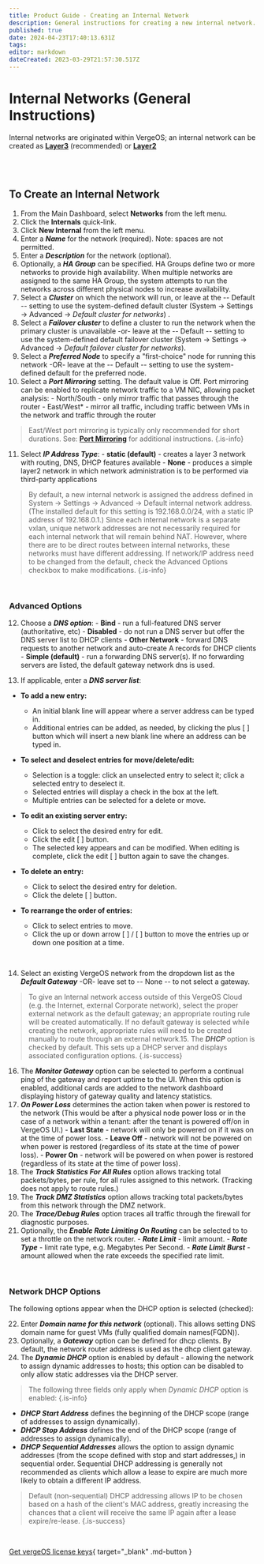 ```yaml
---
title: Product Guide - Creating an Internal Network
description: General instructions for creating a new internal network.  
published: true
date: 2024-04-23T17:40:13.631Z
tags: 
editor: markdown
dateCreated: 2023-03-29T21:57:30.517Z
---
```


# Internal Networks (General Instructions)
Internal networks are originated within VergeOS; an internal network can be created as [**Layer3**](/docs/product-guide/internal-layer3) (recommended)  or  [**Layer2**](/docs/product-guide/internal-layer2)

<br>
<br>



## To Create an Internal Network

1.  From the Main Dashboard, select **Networks** from the left menu.
2.  Click the **Internals** quick-link.
3.  Click **New Internal** from the left menu.
4.  Enter a ***Name*** for the network (required). Note: spaces are not permitted.
5.  Enter a ***Description*** for the network (optional).
6.  Optionally, a ***HA Group*** can be specified. HA Groups define two or more networks to provide high availability. When multiple networks are assigned to the same HA Group, the system attempts to run the networks across different physical nodes to increase availability.
7.  Select a ***Cluster*** on which the network will run, or leave at the -- Default -- setting to use the system-defined default cluster (System -> Settings -> Advanced -> *Default cluster for networks*) .
8.  Select a ***Failover cluster*** to define a cluster to run the network when the primary cluster is unavailable -or- leave at the -- Default -- setting to use the system-defined default failover cluster (System -> Settings -> Advanced -> *Default failover cluster for networks*).
9.  Select a ***Preferred Node*** to specify a "first-choice" node for running this network -OR- leave at the -- Default -- setting to use the system-defined default for the preferred node.
10.  Select a ***Port Mirroring*** setting. The default value is Off. Port mirroring can be enabled to replicate network traffic to a VM NIC, allowing packet analysis:
    -   North/South - only mirror traffic that passes through the router
    -   East/West\* - mirror all traffic, including traffic between VMs in the network and traffic through the router
> East/West port mirroring is typically only recommended for short durations. See: [**Port Mirroring**](/docs/product-guide/portmirroring) for additional instructions. {.is-info}  
    
11.  Select ***IP Address Type***:
    -   **static (default)** - creates a layer 3 network with routing, DNS, DHCP features available
    -   **None** - produces a simple layer2 network in which network administration is to be performed via third-party applications
    
> By default, a new internal network is assigned the address defined in System -> Settings -> Advanced -> Default internal network address. (The installed default for this setting is 192.168.0.0/24, with a static IP address of 192.168.0.1.) Since each internal network is a separate vxlan, unique network addresses are not necessarily required for each internal network that will remain behind NAT. However, where there are to be direct routes between internal networks, these networks must have different addressing. If network/IP address need to be changed from the default, check the Advanced Options checkbox to make modifications.  {.is-info} 
    
<br>

### Advanced Options
   
12.  Choose a ***DNS option***:
    -   **Bind** - run a full-featured DNS server (authoritative, etc)
    -   **Disabled** - do not run a DNS server but offer the DNS server list to DHCP clients
    -   **Other Network** - forward DNS requests to another network and auto-create A records for DHCP clients
    -   **Simple (default)** - run a forwarding DNS server(s). If no forwarding servers are listed, the default gateway network dns is used.
    
13.  If applicable, enter a ***DNS server list***:
- **To add a new entry:**
    -   An initial blank line will appear where a server address can be typed in.
    -   Additional entries can be added, as needed, by clicking the plus \[ \] button which will insert a new blank line where an address can be typed in.
    
- **To select and deselect entries for move/delete/edit:**
    -   Selection is a toggle: click an unselected entry to select it; click a selected entry to deselect it.
    -   Selected entries will display a check in the box at the left.
    -   Multiple entries can be selected for a delete or move.
    
- **To edit an existing server entry:**
    -   Click to select the desired entry for edit.
    -   Click the edit \[ \] button.
    -   The selected key appears and can be modified. When editing is complete, click the edit \[ \] button again to save the changes.
    
- **To delete an entry:**
    -   Click to select the desired entry for deletion.
    -   Click the delete \[ \] button.
    
- **To rearrange the order of entries:**
    -   Click to select entries to move.
    -   Click the up or down arrow \[ \] / \[ \] button to move the entries up or down one position at a time.

<br>

14.  Select an existing VergeOS network from the dropdown list as the ***Default Gateway*** -OR- leave set to -- None -- to not select a gateway.

> To give an Internal network access outside of this VergeOS Cloud (e.g. the Internet, external Corporate network), select the proper external network as the default gateway; an appropriate routing rule will be created automatically. If no default gateway is selected while creating the network, appropriate rules will need to be created manually to route through an external network.15.  The ***DHCP*** option is checked by default. This sets up a DHCP server and displays associated configuration options. {.is-success}


16.  The ***Monitor Gateway*** option can be selected to perform a continual ping of the gateway and report uptime to the UI. When this option is enabled, additional cards are added to the network dashboard displaying history of gateway quality and latency statistics.
17.  ***On Power Loss*** determines the action taken when power is restored to the network (This would be after a physical node power loss or in the case of a network within a tenant: after the tenant is powered off/on in VergeOS UI.)
    -   **Last State** - network will only be powered on if it was on at the time of power loss.
    -   **Leave Off** - network will not be powered on when power is restored (regardless of its state at the time of power loss).
    -   **Power On** - network will be powered on when power is restored (regardless of its state at the time of power loss).
18.  The ***Track Statistics For All Rules*** option allows tracking total packets/bytes, per rule, for all rules assigned to this network.  (Tracking does not apply to route rules.) 
19.  The ***Track DMZ Statistics*** option allows tracking total packets/bytes from this network through the DMZ network.
20.  The ***Trace/Debug Rules*** option traces all traffic through the firewall for diagnostic purposes.
21.  Optionally, the ***Enable Rate Limiting On Routing*** can be selected to to set a throttle on the network router.
    -   ***Rate Limit*** - limit amount.
    -   ***Rate Type*** - limit rate type, e.g. Megabytes Per Second.
    -   ***Rate Limit Burst*** - amount allowed when the rate exceeds the specified rate limit.
   
   
<br>   
    
### Network DHCP Options
The following options appear when the DHCP option is selected (checked): 

22.  Enter ***Domain name for this network*** (optional). This allows setting DNS domain name for guest VMs (fully qualified domain names(FQDN)).
23.  Optionally, a ***Gateway*** option can be defined for dhcp clients. By default, the network router address is used as the dhcp client gateway.
24.  The ***Dynamic DHCP*** option is enabled by default - allowing the network to assign dynamic addresses to hosts; this option can be disabled to only allow static addresses via the DHCP server.
> The following three fields only apply when *Dynamic DHCP* option is enabled: {.is-info}
-  ***DHCP Start Address*** defines the beginning of the DHCP scope (range of addresses to assign dynamically).
 - ***DHCP Stop Address*** defines the end of the DHCP scope (range of addresses to assign dynamically).
 - ***DHCP Sequential Addresses*** allows the option to assign dynamic addresses (from the scope defined with stop and start addresses,) in sequential order. Sequential DHCP addressing is generally not recommended as clients which allow a lease to expire are much more likely to obtain a different IP address.
 > Default (non-sequential) DHCP addressing allows IP to be chosen based on a hash of the client's MAC address, greatly increasing the chances that a client will receive the same IP again after a lease expire/re-lease. {.is-success}
 
<br>

[Get vergeOS license keys](https://www.verge.io/test-drive){ target="_blank" .md-button }
 